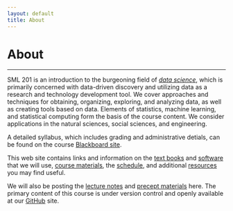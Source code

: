 ```yaml
---
layout: default
title: About
---
```

<h1 class="page-title">About</h1>

---

SML 201 is an introduction to the burgeoning field of [*data science*](https://en.wikipedia.org/wiki/Data_science), which is primarily concerned with data-driven discovery and utilizing data as a research and technology development tool. We cover approaches and techniques for obtaining, organizing, exploring, and analyzing data, as well as creating tools based on data. Elements of statistics, machine learning, and statistical computing form the basis of the course content. We consider applications in the natural sciences, social sciences, and engineering.  

A detailed syllabus, which includes grading and administrative detials, can be found on the course [Blackboard site](https://blackboard.princeton.edu/webapps/pu-courseredirect-bb_bb60/find.jsp?course_id=SML201_S2016).  

This web site contains links and information on the [text books](./books/) and [software](./software/) that we will use, [course materials](./course_materials/), the [schedule](./schedule/), and additional [resources](./resources/) you may find useful. 

We will also be posting the [lecture notes](https://github.com/SML201/lectures) and [precept materials](https://github.com/SML201/precepts) here.  The primary content of this course is under version control and openly available at our [GitHub](https://github.com/SML201) site.
